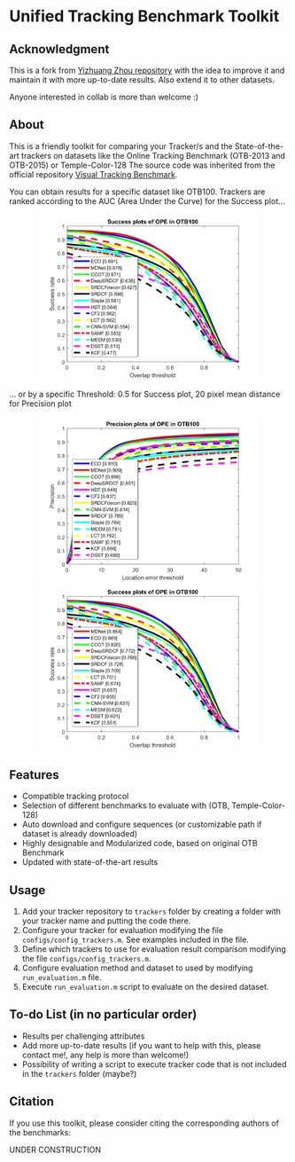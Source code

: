 Unified Tracking Benchmark Toolkit
===

## Acknowledgment

This is a fork from [Yizhuang Zhou repository](https://github.com/ZhouYzzz/otb-toolkit) with the idea to improve it and maintain it with more up-to-date results. Also extend it to other datasets.

Anyone interested in collab is more than welcome :)

## About

This is a friendly toolkit for comparing your Tracker/s and the State-of-the-art trackers on datasets like the Online Tracking Benchmark (OTB-2013 and OTB-2015) or Temple-Color-128
The source code was inherited from the official repository [Visual Tracking Benchmark](http://cvlab.hanyang.ac.kr/tracker_benchmark/index.html).

You can obtain results for a specific dataset like OTB100.
Trackers are ranked according to the AUC (Area Under the Curve) for the Success plot...
<p align="center">
<img src="figs/sample/success_plot_OPE_OTB100_AUC.png" alt="Success Plot of OTB ranked by AUC" width="400">
</p>

... or by a specific Threshold: 0.5 for Success plot, 20 pixel mean distance for Precision plot
<p align="center">
<img src="figs/sample/precision_plot_OPE_OTB100_threshold.png" alt="Precision Plot of OTB ranked by Center Distance Precision at 20 pixels" width="400">
<img src="figs/sample/success_plot_OPE_OTB100_threshold.png" alt="Success Plot of OTB ranked by Overlap Precision at Threshold 0.5" width="400">
</p>

## Features
* Compatible tracking protocol
* Selection of different benchmarks to evaluate with (OTB, Temple-Color-128)
* Auto download and configure sequences (or customizable path if dataset is already downloaded)
* Highly designable and Modularized code, based on original OTB Benchmark
* Updated with state-of-the-art results

## Usage

1. Add your tracker repository to `trackers` folder by creating a folder with your tracker name and putting the code there.
2. Configure your tracker for evaluation modifying the file `configs/config_trackers.m`. See examples included in the file.
3. Define which trackers to use for evaluation result comparison modifying the file `configs/config_trackers.m`.
4. Configure evaluation method and dataset to used by modifying `run_evaluation.m` file.
5. Execute `run_evaluation.m` script to evaluate on the desired dataset.

## To-do List (in no particular order)
* Results per challenging attributes
* Add more up-to-date results (if you want to help with this, please contact me!, any help is more than welcome!)
* Possibility of writing a script to execute tracker code that is not included in the `trackers` folder (maybe?)

## Citation

If you use this toolkit, please consider citing the corresponding authors of the benchmarks:

UNDER CONSTRUCTION
